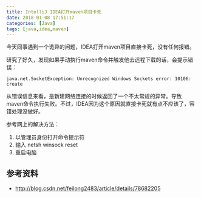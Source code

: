 ```yaml
---
title: IntelliJ IDEA打开maven项目卡死
date: 2018-01-08 17:51:17
categories: [Java]
tags: [java,idea,maven]
---
```


今天同事遇到一个诡异的问题，IDEA打开maven项目直接卡死，没有任何报错。

<!--more-->

研究了好久，发现如果手动执行maven命令并触发他去远程下载的话，会提示错误：

```
java.net.SocketException: Unrecognized Windows Sockets error: 10106: create
```

从错误信息来看，是新建网络连接的时候返回了一个不太常规的异常。导致maven命令执行失败。不过，IDEA因为这个原因就直接卡死就有点不应该了，容错处理没做好。

参考网上的解决方法：
1. 以管理员身份打开命令提示符
2. 输入 netsh winsock reset  
3. 重启电脑

## 参考资料
- http://blog.csdn.net/feilong2483/article/details/78682205